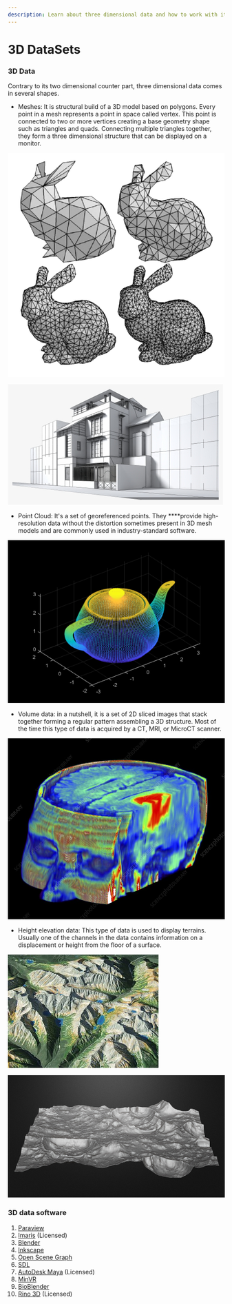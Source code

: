 ```yaml
---
description: Learn about three dimensional data and how to work with it
---
```


# 3D DataSets

### 3D Data

Contrary to its two dimensional counter part, three dimensional data comes in several shapes.

* Meshes: It is structural build of a 3D model based on polygons. Every point in a mesh represents a point in space called vertex. This point is connected to  two or more vertices creating a base geometry shape such as triangles and quads. Connecting multiple triangles together, they form a three dimensional structure that can be displayed on a monitor.

![](../.gitbook/assets/bunny.png)

![](../.gitbook/assets/3d_mesh_building.png)

* Point Cloud: It's a set of georeferenced points.  They ****provide high-resolution data without the distortion sometimes present in 3D mesh models and are commonly used in industry-standard software.

![](../.gitbook/assets/point_cloud_tea_pot.png)

* Volume data: in a nutshell, it is a set of 2D sliced images that stack together forming a regular pattern assembling a 3D structure. Most of the time this type of data is acquired by a CT, MRI, or MicroCT scanner. 

![](../.gitbook/assets/800wm.jpg)

* Height elevation data: This type of data is used to display terrains. Usually one of the channels in the data contains information on a displacement or height from the floor of a surface.

![](../.gitbook/assets/3dterrain.jpg)

![](../.gitbook/assets/moon_terrain_01.jpg)

###  3D data software

1. [Paraview](https://www.paraview.org/)
2. [Imaris](https://imaris.oxinst.com/) \(Licensed\)
3. [Blender](https://www.blender.org/)
4. [Inkscape](https://inkscape.org/)
5. [Open Scene Graph](http://www.openscenegraph.org/)
6. [SDL](https://www.libsdl.org/)
7. [AutoDesk Maya](https://www.autodesk.com/products/maya/overview?support=ADVANCED) \(Licensed\)
8. [MinVR](https://github.com/MinVR/MinVR)
9. [BioBlender](http://www.bioblender.org/)
10. [Rino 3D](https://www.rhino3d.com/) \(Licensed\)





